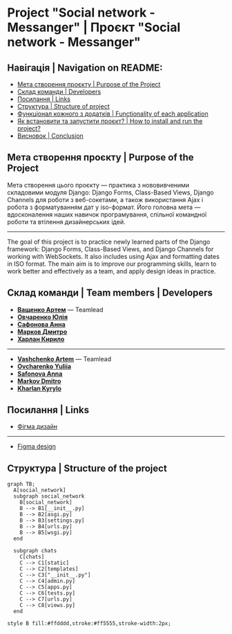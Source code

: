 # Project "Social network - Messanger" | Проєкт "Social network - Messanger" 

## Навігація | Navigation on README:
- [Мета створення проєкту | Purpose of the Project](#мета-створення-проєкту--purpose-of-the-project)
- [Склад команди | Developers](#склад-команди--team-members--developers)
- [Посилання | Links](#посилання--links)
- [Структура | Structure of project](#структура--structure-of-the-project)
- [Функціонал кожного з додатків | Functionality of each application](#функціонал-кожного-з-додатків)
- [Як встановити та запустити проєкт? | How to install and run the project?](#як-встановити-та-запустити-проєкт?)
- [Висновок | Conclusion](#висновок)

  
## Мета створення проєкту | Purpose of the Project
Мета створення цього проєкту — практика з нововивченими складовими модуля Django: Django Forms, Class-Based Views, Django Channels для роботи з веб-сокетами, а також використання Ajax і робота з форматуванням дат у iso-формат. Його головна мета — вдосконалення наших навичок програмування, спільної командної роботи та втілення дизайнерських ідей.

___

The goal of this project is to practice newly learned parts of the Django framework: Django Forms, Class-Based Views, and Django Channels for working with WebSockets. It also includes using Ajax and formatting dates in ISO format. The main aim is to improve our programming skills, learn to work better and effectively as a team, and apply design ideas in practice.

## Склад команди | Team members | Developers

* [**Ващенко Артем**](https://github.com/VashchenkoArtem) — Teamlead
* [**Овчаренко Юлія**](https://github.com/JuliaOvcharenko)
* [**Сафонова Анна**](https://github.com/AnnaSafonova30)
* [**Марков Дмитро**](https://github.com/DmitriyM08)
* [**Харлан Кирило**](https://github.com/KirillKharlan)

___

* [**Vashchenko Artem**](https://github.com/VashchenkoArtem) — Teamlead
* [**Ovcharenko Yuliia**](https://github.com/JuliaOvcharenko)
* [**Safonova Anna**](https://github.com/AnnaSafonova30)
* [**Markov Dmitro**](https://github.com/DmitriyM08)
* [**Kharlan Kyrylo**](https://github.com/KirillKharlan)

## Посилання | Links

* [Фігма дизайн](https://www.figma.com/design/20TZphWNufeAQYOe7E1sze/%D0%A1%D0%BE%D1%86%D1%96%D0%B0%D0%BB%D1%8C%D0%BD%D0%B0-%D0%BC%D0%B5%D1%80%D0%B5%D0%B6%D0%B0-World-IT?node-id=6-26&p=f&t=bGAjDfyxAR23sLlY-0)

___

* [Figma design](https://www.figma.com/design/20TZphWNufeAQYOe7E1sze/%D0%A1%D0%BE%D1%86%D1%96%D0%B0%D0%BB%D1%8C%D0%BD%D0%B0-%D0%BC%D0%B5%D1%80%D0%B5%D0%B6%D0%B0-World-IT?node-id=6-26&p=f&t=bGAjDfyxAR23sLlY-0)



## Структура | Structure of the project
```mermaid
graph TB;
  A[social_network]
  subgraph social_network
    B[social_network]
    B --> B1[__init__.py]
    B --> B2[asgi.py]
    B --> B3[settings.py]
    B --> B4[urls.py]
    B --> B5[wsgi.py]
  end

  subgraph chats
    C[chats]
    C --> C1[static]
    C --> C2[templates]
    C --> C3["__init__.py"]
    C --> C4[admin.py]
    C --> C5[apps.py]
    C --> C6[tests.py]
    C --> C7[urls.py]
    C --> C8[views.py]
  end

style B fill:#ffdddd,stroke:#ff5555,stroke-width:2px;
```
